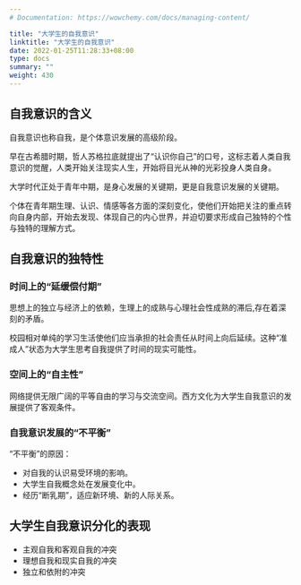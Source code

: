 ```yaml
---
# Documentation: https://wowchemy.com/docs/managing-content/

title: "大学生的自我意识"
linktitle: "大学生的自我意识"
date: 2022-01-25T11:28:33+08:00
type: docs
summary: ""
weight: 430
---
```


<!--more-->

## 自我意识的含义

自我意识也称自我，是个体意识发展的高级阶段。

早在古希腊时期，哲人苏格拉底就提出了“认识你自己”的口号，这标志着人类自我意识的觉醒，人类开始关注现实人生，开始将目光从神的光彩投身人类自身。

大学时代正处于青年中期，是身心发展的关键期，更是自我意识发展的关键期。

个体在青年期生理、认识、情感等各方面的深刻变化，使他们开始把关注的重点转向自身内部，开始去发现、体现自己的内心世界，并迫切要求形成自己独特的个性与独特的理解方式。

## 自我意识的独特性

### 时间上的“延缓偿付期”

思想上的独立与经济上的依赖，生理上的成熟与心理社会性成熟的滞后,存在着深刻的矛盾。

校园相对单纯的学习生活使他们应当承担的社会责任从时间上向后延续。这种“准成人”状态为大学生思考自我提供了时间的现实可能性。

### 空间上的“自主性”

网络提供无限广阔的平等自由的学习与交流空间。西方文化为大学生自我意识的发展提供了客观条件。

### 自我意识发展的“不平衡”

“不平衡”的原因：

- 对自我的认识易受环境的影响。
- 大学生自我概念处在发展变化中。
- 经历“断乳期”，适应新环境、新的人际关系。

## 大学生自我意识分化的表现

- 主观自我和客观自我的冲突
- 理想自我和现实自我的冲突
- 独立和依附的冲突
